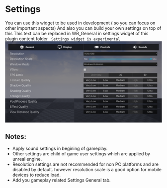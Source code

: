 # Settings
You can use this widget to be used in development ( so you can focus on other important aspects) And also you can build your own settings on top of this 
This text can be replaced in WB_General in settings widget of this plugin content folder
` Settings widget is experimental`
![](./Settings.png)

## Notes:
 - Apply sound settings in begining of gameplay.
 - Other settings are child of game user settings which are applied by unreal engine.
 - Resolution settings are not recommended for non PC platforms and are disabled by default. however resolution scale is a good option for mobile devices to reduce load.
 - Add you gameplay related Settings General tab.
 